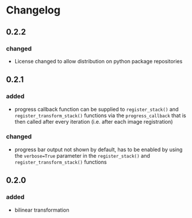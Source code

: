 # Changelog

## 0.2.2

### changed
- License changed to allow distribution on python package repositories

## 0.2.1

### added
- progress callback function can be supplied to `register_stack()` and `register_transform_stack()` functions via the `progress_callback` that is then called after every iteration (i.e. after each image registration)

### changed
- progress bar output not shown by default, has to be enabled by using the `verbose=True` parameter in the `register_stack()` and `register_transform_stack()` functions

## 0.2.0

### added
- bilinear transformation
